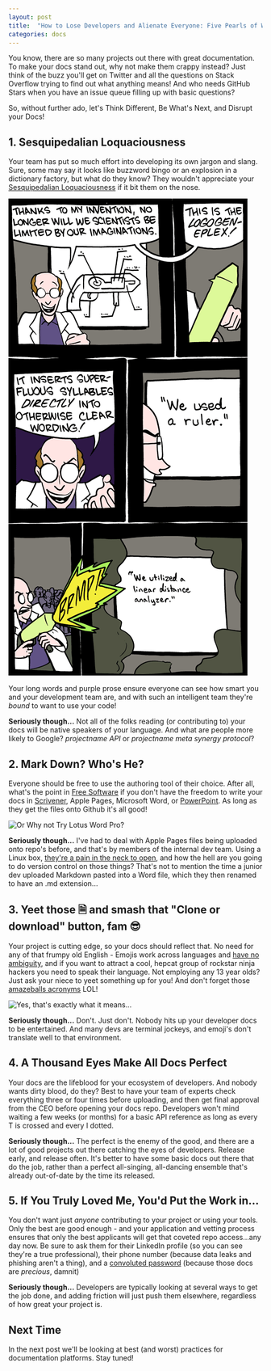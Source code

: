 ```yaml
---
layout: post
title:  "How to Lose Developers and Alienate Everyone: Five Pearls of Wisdom. The Fourth will Blow Your Mind!"
categories: docs
---
```

You know, there are so many projects out there with great documentation. To make your docs stand out, why not make them crappy instead? Just think of the buzz you'll get on Twitter and all the questions on Stack Overflow trying to find out what anything means! And who needs GitHub Stars when you have an issue queue filling up with basic questions?

So, without further ado, let's Think Different, Be What's Next, and Disrupt your Docs!

## 1. Sesquipedalian Loquaciousness

Your team has put so much effort into developing its own jargon and slang. Sure, some may say it looks like buzzword bingo or an explosion in a dictionary factory, but what do they know? They wouldn't appreciate your [Sesquipedalian Loquaciousness](https://tvtropes.org/pmwiki/pmwiki.php/Main/SesquipedalianLoquaciousness) if it bit them on the nose.

![Saturday Morning Breakfast Cereal](/images/docs/jargon.gif)

Your long words and purple prose ensure everyone can see how smart you and your development team are, and with such an intelligent team they're *bound* to want to use your code!

**Seriously though...** Not all of the folks reading (or contributing to) your docs will be native speakers of your language. And what are people more likely to Google? *projectname API* or *projectname meta synergy protocol*?

## 2. Mark Down? Who's He?

Everyone should be free to use the authoring tool of their choice. After all, what's the point in [Free Software](https://en.wikipedia.org/wiki/Free_software) if you don't have the freedom to write your docs in [Scrivener](https://www.literatureandlatte.com/scrivener/overview), Apple Pages, Microsoft Word, or [PowerPoint](https://www.slidemagic.com/blog/2012/07/powerpoint-as-word-processor.html). As long as they get the files onto Github it's all good!

![Or Why not Try Lotus Word Pro?](https://upload.wikimedia.org/wikipedia/en/9/95/Word_Pro.png)

**Seriously though...** I've had to deal with Apple Pages files being uploaded onto repo's before, and that's by members of the internal dev team. Using a Linux box, [they're a pain in the neck to open](https://askubuntu.com/questions/43430/how-to-open-mac-documents-page-on-libreoffice/709346), and how the hell are you going to do version control on those things? That's not to mention the time a junior dev uploaded Markdown pasted into a Word file, which they then renamed to have an .md extension...

## 3. Yeet those 🗎  and smash that "Clone or download" button, fam 😎

Your project is cutting edge, so your docs should reflect that. No need for any of that frumpy old English - Emojis work across languages and [have no ambiguity](https://www.lifehack.org/388903/how-people-interpret-emojis-differently-will-amaze-you), and if you want to attract a cool, hepcat group of rockstar ninja hackers you need to speak their language. Not employing any 13 year olds? Just ask your niece to yeet something up for you! And don't forget those [amazeballs acronyms](https://imgur.com/DDynzMk) LOL!

![Yes, that's exactly what it means...](images/lol.jpg)

**Seriously though...** Don't. Just don't. Nobody hits up your developer docs to be entertained. And many devs are terminal jockeys, and emoji's don't translate well to that environment.

## 4. A Thousand Eyes Make All Docs Perfect

Your docs are the lifeblood for your ecosystem of developers. And nobody wants dirty blood, do they? Best to have your team of experts check everything three or four times before uploading, and then get final approval from the CEO before opening your docs repo. Developers won't mind waiting a few weeks (or months) for a basic API reference as long as every T is crossed and every I dotted.

**Seriously though...** The perfect is the enemy of the good, and there are a lot of good projects out there catching the eyes of developers. Release early, and release often. It's better to have some basic docs out there that do the job, rather than a perfect all-singing, all-dancing ensemble that's already out-of-date by the time its released.

## 5. If You Truly Loved Me, You'd Put the Work in...

You don't want just *anyone* contributing to your project or using your tools. Only the best are good enough - and your application and vetting process ensures that only the best applicants will get that coveted repo access...any day now. Be sure to ask them for their LinkedIn profile (so you can see they're a true professional), their phone number (because data leaks and phishing aren't a thing), and a [convoluted password](https://xkcd.com/936/) (because those docs are *precious*, damnit)

**Seriously though...** Developers are typically looking at several ways to get the job done, and adding friction will just push them elsewhere, regardless of how great your project is.

## Next Time

In the next post we'll be looking at best (and worst) practices for documentation platforms. Stay tuned!
